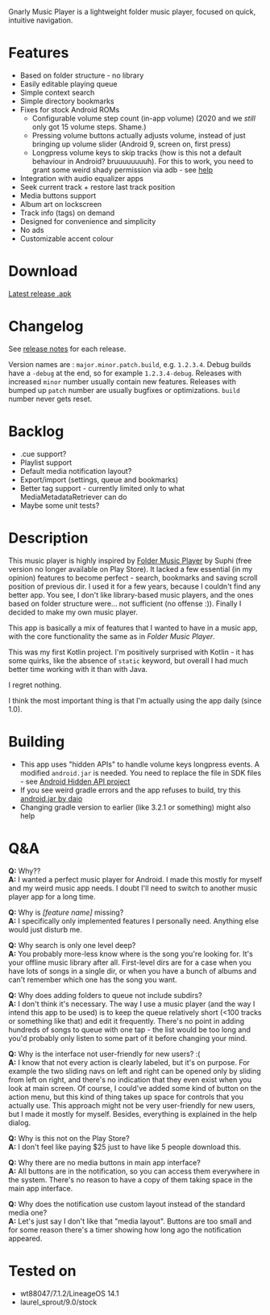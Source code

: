 Gnarly Music Player is a lightweight folder music player, focused on quick, intuitive navigation.

# Features #
* Based on folder structure - no library
* Easily editable playing queue
* Simple context search
* Simple directory bookmarks
* Fixes for stock Android ROMs
	* Configurable volume step count (in-app volume) (2020 and we _still_ only got 15 volume steps. Shame.)
	* Pressing volume buttons actually adjusts volume, instead of just bringing up volume slider (Android 9,  screen on, first press)
	* Longpress volume keys to skip tracks (how is this not a default behaviour in Android? bruuuuuuuuh). For this to work, you need to grant some weird shady permission via adb - see [help](https://github.com/szycikm/GnarlyMusicPlayer/wiki/Help#granting-volume-button-longpress-permission)
* Integration with audio equalizer apps
* Seek current track + restore last track position
* Media buttons support
* Album art on lockscreen
* Track info (tags) on demand
* Designed for convenience and simplicity
* No ads
* Customizable accent colour

# Download #
[Latest release .apk](https://github.com/szycikm/GnarlyMusicPlayer/releases/latest)

# Changelog #

See [release notes](https://github.com/szycikm/GnarlyMusicPlayer/releases) for each release.

Version names are : `major.minor.patch.build`, e.g. `1.2.3.4`. Debug builds have a `-debug` at the end, so for example `1.2.3.4-debug`. Releases with increased `minor` number usually contain new features. Releases with bumped up `patch` number are usually bugfixes or optimizations. `build` number never gets reset.

# Backlog #
* .cue support?
* Playlist support
* Default media notification layout?
* Export/import (settings, queue and bookmarks)
* Better tag support - currently limited only to what MediaMetadataRetriever can do
* Maybe some unit tests?

# Description #
This music player is highly inspired by [Folder Music Player](https://play.google.com/store/apps/details?id=com.suphi.foldermusicplayerunlocker) by Suphi (free version no longer available on Play Store). It lacked a few essential (in my opinion) features to become perfect - search, bookmarks and saving scroll position of previous dir. I used it for a few years, because I couldn't find any better app. You see, I don't like library-based music players, and the ones based on folder structure were... not sufficient (no offense :)). Finally I decided to make my own music player.

This app is basically a mix of features that I wanted to have in a music app, with the core functionality the same as in _Folder Music Player_.

This was my first Kotlin project. I'm positively surprised with Kotlin - it has some quirks, like the absence of `static` keyword, but overall I had much better time working with it than with Java.

I regret nothing.

I think the most important thing is that I'm actually using the app daily (since 1.0).

# Building #
* This app uses "hidden APIs" to handle volume keys longpress events. A modified `android.jar` is needed. You need to replace the file in SDK files - see [Android Hidden API project](https://github.com/anggrayudi/android-hidden-api)
* If you see weird gradle errors and the app refuses to build, try this [android.jar by daio](https://github.com/anggrayudi/android-hidden-api/issues/46#issuecomment-449929036)
* Changing gradle version to earlier (like 3.2.1 or something) might also help

# Q&A #

**Q:** Why??  
**A:** I wanted a perfect music player for Android. I made this mostly for myself and my weird music app needs. I doubt I'll need to switch to another music player app for a long time.

**Q:** Why is _[feature name]_ missing?  
**A:** I specifically only implemented features I personally need. Anything else would just disturb me.

**Q:** Why search is only one level deep?  
**A:** You probably more-less know where is the song you're looking for. It's your offline music library after all. First-level dirs are for a case when you have lots of songs in a single dir, or when you have a bunch of albums and can't remember which one has the song you want.

**Q:** Why does adding folders to queue not include subdirs?  
**A:** I don't think it's necessary. The way I use a music player (and the way I intend this app to be used) is to keep the queue relatively short (<100 tracks or something like that) and edit it frequently. There's no point in adding hundreds of songs to queue with one tap - the list would be too long and you'd probably only listen to some part of it before changing your mind.

**Q:** Why is the interface not user-friendly for new users? :(  
**A:** I know that not every action is clearly labeled, but it's on purpose. For example the two sliding navs on left and right can be opened only by sliding from left on right, and there's no indication that they even exist when you look at main screen. Of course, I could've added some kind of button on the action menu, but this kind of thing takes up space for controls that you actually use. This approach might not be very user-friendly for new users, but I made it mostly for myself. Besides, everything is explained in the help dialog.

**Q:** Why is this not on the Play Store?  
**A:** I don't feel like paying $25 just to have like 5 people download this.

**Q:** Why there are no media buttons in main app interface?  
**A:** All buttons are in the notification, so you can access them everywhere in the system. There's no reason to have a copy of them taking space in the main app interface.

**Q:** Why does the notification use custom layout instead of the standard media one?  
**A:** Let's just say I don't like that "media layout". Buttons are too small and for some reason there's a timer showing how long ago the notification appeared.

# Tested on #
* wt88047/7.1.2/LineageOS 14.1
* laurel_sprout/9.0/stock
